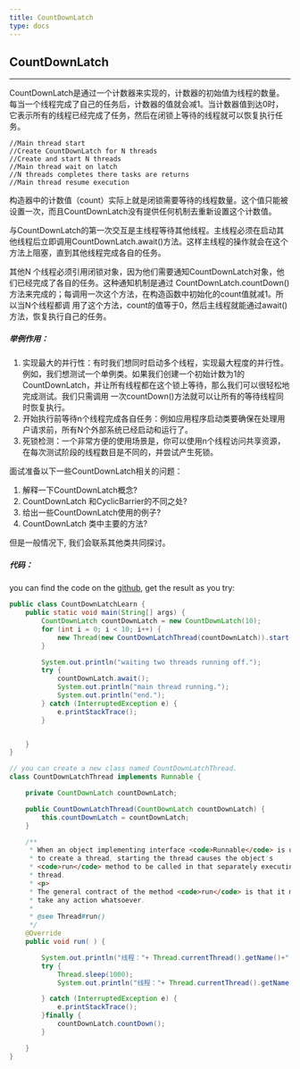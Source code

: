 ```yaml
---
title: CountDownLatch
type: docs
---
```


## CountDownLatch

---

CountDownLatch是通过一个计数器来实现的，计数器的初始值为线程的数量。每当一个线程完成了自己的任务后，计数器的值就会减1。当计数器值到达0时，它表示所有的线程已经完成了任务，然后在闭锁上等待的线程就可以恢复执行任务。


```
//Main thread start
//Create CountDownLatch for N threads
//Create and start N threads
//Main thread wait on latch
//N threads completes there tasks are returns
//Main thread resume execution
```

构造器中的计数值（count）实际上就是闭锁需要等待的线程数量。这个值只能被设置一次，而且CountDownLatch没有提供任何机制去重新设置这个计数值。

与CountDownLatch的第一次交互是主线程等待其他线程。主线程必须在启动其他线程后立即调用CountDownLatch.await()方法。这样主线程的操作就会在这个方法上阻塞，直到其他线程完成各自的任务。

其他N 个线程必须引用闭锁对象，因为他们需要通知CountDownLatch对象，他们已经完成了各自的任务。这种通知机制是通过 CountDownLatch.countDown()方法来完成的；每调用一次这个方法，在构造函数中初始化的count值就减1。所以当N个线程都调 用了这个方法，count的值等于0，然后主线程就能通过await()方法，恢复执行自己的任务。

##### 举例作用：

1. 实现最大的并行性：有时我们想同时启动多个线程，实现最大程度的并行性。例如，我们想测试一个单例类。如果我们创建一个初始计数为1的CountDownLatch，并让所有线程都在这个锁上等待，那么我们可以很轻松地完成测试。我们只需调用 一次countDown()方法就可以让所有的等待线程同时恢复执行。
2. 开始执行前等待n个线程完成各自任务：例如应用程序启动类要确保在处理用户请求前，所有N个外部系统已经启动和运行了。
3. 死锁检测：一个非常方便的使用场景是，你可以使用n个线程访问共享资源，在每次测试阶段的线程数目是不同的，并尝试产生死锁。


面试准备以下一些CountDownLatch相关的问题：

1. 解释一下CountDownLatch概念?
2. CountDownLatch 和CyclicBarrier的不同之处?
3. 给出一些CountDownLatch使用的例子?
4. CountDownLatch 类中主要的方法?

但是一般情况下, 我们会联系其他类共同探讨。

##### 代码：
you can find the code on the [github][1], get the result as you try:
```Java
public class CountDownLatchLearn {
    public static void main(String[] args) {
        CountDownLatch countDownLatch = new CountDownLatch(10);
        for (int i = 0; i < 10; i++) {
            new Thread(new CountDownLatchThread(countDownLatch)).start();
        }

        System.out.println("waiting two threads running off.");
        try {
            countDownLatch.await();
            System.out.println("main thread running.");
            System.out.println("end.");
        } catch (InterruptedException e) {
            e.printStackTrace();
        }


    }
}

// you can create a new class named CountDownLatchThread.
class CountDownLatchThread implements Runnable {

    private CountDownLatch countDownLatch;

    public CountDownLatchThread(CountDownLatch countDownLatch) {
        this.countDownLatch = countDownLatch;
    }

    /**
     * When an object implementing interface <code>Runnable</code> is used
     * to create a thread, starting the thread causes the object's
     * <code>run</code> method to be called in that separately executing
     * thread.
     * <p>
     * The general contract of the method <code>run</code> is that it may
     * take any action whatsoever.
     *
     * @see Thread#run()
     */
    @Override
    public void run( ) {

        System.out.println("线程："+ Thread.currentThread().getName()+" is running.");
        try {
            Thread.sleep(1000);
            System.out.println("线程："+ Thread.currentThread().getName()+" finished.");

        } catch (InterruptedException e) {
            e.printStackTrace();
        }finally {
            countDownLatch.countDown();
        }

    }
}

```


[1]:https://github.com/twentyworld/learn/tree/master/JDKlearn/src/main/java/com/concurrent
